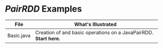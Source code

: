 # _PairRDD_ Examples

| File                  | What's Illustrated    |
|-----------------------|-----------------------|
| Basic.java      | Creation of and basic operations on a JavaPairRDD. **Start here.** |